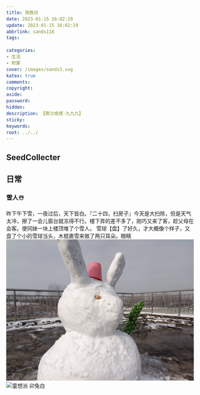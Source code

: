 ```yaml
---
title: 癸酉日
date: 2023-01-15 16:02:29
update: 2023-01-15 16:02:29
abbrlink: sands118
tags:

categories:
- 生活
- 积累
cover: /images/sands3.svg
katex: true
comments:
copyright:
aside: 
password:
hidden:
description: 【聚沙成塔·九九九】 
sticky: 
keywords:
root: ../../
---
```


## SeedCollecter


## 日常
### 雪人☃️
昨下午下雪，一夜过后，天下皆白。『二十四，扫房子』今天是大扫除，但是天气太冷，擦了一会儿窗台就冻得不行。楼下弄的差不多了，刚巧又来了客，趁父母在会客。便同妹一块上楼顶堆了个雪人。
雪球【盘】了好久，才大概像个样子，又盘了个小的雪球当头，木棍裹雪来做了两只耳朵。眼睛
![写实派 卯兔白](../../../images/20230102/IMG_20230115_120231.jpg)
![童想派 卯兔白](../../../images/20230102/IMG_20230115_120856.jpg)